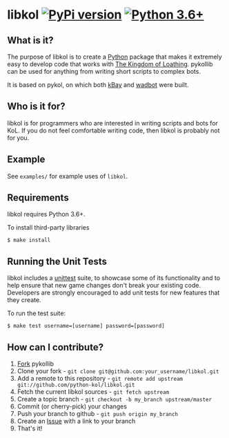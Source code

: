 libkol [![PyPi version](https://img.shields.io/pypi/v/libkol.svg)](https://pypi.python.org/pypi/libkol/) [![Python 3.6+](https://img.shields.io/badge/python-3.6-blue.svg)](https://www.python.org/downloads/release/python-360/)
=====

What is it?
-----------
The purpose of libkol is to create a [Python](http://www.python.org/) package that makes it extremely easy to develop code that works with [The Kingdom of Loathing](http://www.kingdomofloathing.com). pykollib can be used for anything from writing short scripts to complex bots.

It is based on pykol, on which both [kBay](http://forums.kingdomofloathing.com:8080/vb/showthread.php?t=141613) and [wadbot](http://forums.kingdomofloathing.com:8080/vb/showthread.php?t=152258) were built.

Who is it for?
--------------
libkol is for programmers who are interested in writing scripts and bots for KoL. If you do not feel comfortable writing code, then libkol is probably not for you.

Example
-------
See `examples/` for example uses of `libkol`.


Requirements
------------
libkol requires Python 3.6+.

To install third-party libraries

```console
$ make install
```

Running the Unit Tests
----------------------
libkol includes a [unittest](http://docs.python.org/2/library/unittest.html) suite, to showcase some of its functionality and to help ensure that new game changes don't break your existing code. Developers are strongly encouraged to add unit tests for new features that they create.

To run the test suite:

```console
$ make test username=[username] password=[password]
```

How can I contribute?
---------------------
1. [Fork](http://help.github.com/forking/) pykollib
2. Clone your fork - `git clone git@github.com:your_username/libkol.git`
3. Add a remote to this repository - `git remote add upstream git://github.com/python-kol/libkol.git`
4. Fetch the current libkol sources - `git fetch upstream`
5. Create a topic branch - `git checkout -b my_branch upstream/master`
6. Commit (or cherry-pick) your changes
7. Push your branch to github - `git push origin my_branch`
8. Create an [Issue](http://github.com/python-kol/libkol/issues) with a link to your branch
9. That's it!
